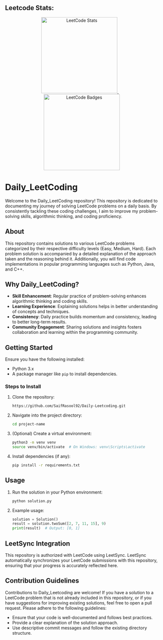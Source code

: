 ## Leetcode Stats:
<div align="center" width='100%'>
  <a href='https://www.linkedin.com/in/saif-ur-rasool/'>
  <img src="https://leetcard.jacoblin.cool/Saif_Rasool?theme=dark&font=Poppins&ext=heatmap" alt="LeetCode Stats" height=250px/>
  </a>
  &nbsp;&nbsp;&nbsp;
  <a href='https://www.linkedin.com/in/saif-ur-rasool/'>
  <img src="https://leetcode-badge-showcase.vercel.app/api?username=Saif_Rasool&theme=dark&animated=true" alt="LeetCode Badges" height=250px/>
  </a>
</div>

# Daily_LeetCoding

Welcome to the Daily_LeetCoding repository! This repository is dedicated to documenting my journey of solving LeetCode problems on a daily basis. By consistently tackling these coding challenges, I aim to improve my problem-solving skills, algorithmic thinking, and coding proficiency.

## About

This repository contains solutions to various LeetCode problems categorized by their respective difficulty levels (Easy, Medium, Hard). Each problem solution is accompanied by a detailed explanation of the approach taken and the reasoning behind it. Additionally, you will find code implementations in popular programming languages such as Python, Java, and C++.

## Why Daily_LeetCoding?

- **Skill Enhancement**: Regular practice of problem-solving enhances algorithmic thinking and coding skills.
- **Learning Experience**: Explaining solutions helps in better understanding of concepts and techniques.
- **Consistency**: Daily practice builds momentum and consistency, leading to better long-term results.
- **Community Engagement**: Sharing solutions and insights fosters collaboration and learning within the programming community.

## Getting Started

Ensure you have the following installed:

- Python 3.x
- A package manager like `pip` to install dependencies.

### Steps to Install

1. Clone the repository:
    ```bash
    https://github.com/SaifRasool92/Daily-Leetcoding.git
    ```

2. Navigate into the project directory:
    ```bash
    cd project-name
    ```

3. (Optional) Create a virtual environment:
    ```bash
    python3 -m venv venv
    source venv/bin/activate  # On Windows: venv\Scripts\activate
    ```

4. Install dependencies (if any):
    ```bash
    pip install -r requirements.txt
    ```

## Usage

1. Run the solution in your Python environment:
    ```bash
    python solution.py
    ```

2. Example usage:
    ```python
    solution = Solution()
    result = solution.twoSum([2, 7, 11, 15], 9)
    print(result)  # Output: [0, 1]
    ```

## LeetSync Integration

This repository is authorized with LeetCode using LeetSync. LeetSync automatically synchronizes your LeetCode submissions with this repository, ensuring that your progress is accurately reflected here.

## Contribution Guidelines

Contributions to Daily_Leetcoding are welcome! If you have a solution to a LeetCode problem that is not already included in this repository, or if you have suggestions for improving existing solutions, feel free to open a pull request. Please adhere to the following guidelines:

- Ensure that your code is well-documented and follows best practices.
- Provide a clear explanation of the solution approach.
- Use descriptive commit messages and follow the existing directory structure.



